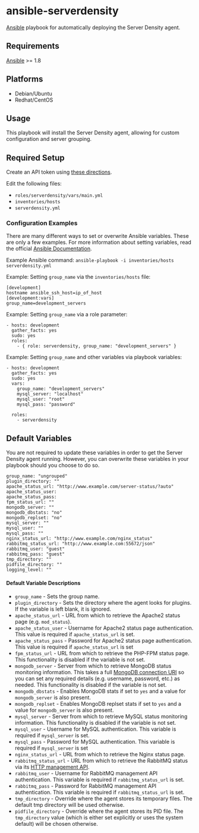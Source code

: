 ansible-serverdensity
====================

[Ansible](http://www.ansibleworks.com/) playbook for automatically deploying the Server Density agent. 

## Requirements
[Ansible](http://docs.ansible.com/intro_installation.html) >= 1.8

## Platforms
* Debian/Ubuntu
* Redhat/CentOS

## Usage
This playbook will install the Server Density agent, allowing for custom configuration and server grouping.

## Required Setup
Create an API token using [these directions](https://apidocs.serverdensity.com/#authentication).

Edit the following files:
* `roles/serverdensity/vars/main.yml`
* `inventories/hosts`
* `serverdensity.yml`

### Configuration Examples
There are many different ways to set or overwrite Ansible variables. These are only a few examples. For more information about setting variables, read the official [Ansible Documentation](http://docs.ansible.com/playbooks_variables.html).

Example Ansible command: `ansible-playbook -i inventories/hosts serverdensity.yml`

Example: Setting `group_name` via the `inventories/hosts` file:
```
[development]
hostname ansible_ssh_host=ip_of_host
[development:vars]
group_name=development_servers
```
Example: Setting `group_name` via a role parameter:
```
- hosts: development
  gather_facts: yes
  sudo: yes
  roles:
    - { role: serverdensity, group_name: "development_servers" }
```
Example: Setting `group_name` and other variables via playbook variables:
```
- hosts: development
  gather_facts: yes
  sudo: yes
  vars: 
    group_name: "development_servers"
    mysql_server: "localhost"
    mysql_user: "root"
    mysql_pass: "password"
    
  roles:
    - serverdensity
```

## Default Variables
You are not required to update these variables in order to get the Server Density agent running. However, you can overwrite these variables in your playbook should you choose to do so.
```
group_name: "ungrouped"
plugin_directory: ""
apache_status_url: "http://www.example.com/server-status/?auto"
apache_status_user:
apache_status_pass:
fpm_status_url: ""
mongodb_server: ""
mongodb_dbstats: "no"
mongodb_replset: "no"
mysql_server: ""
mysql_user: ""
mysql_pass: ""
nginx_status_url: "http://www.example.com/nginx_status"
rabbitmq_status_url: "http://www.example.com:55672/json"
rabbitmq_user: "guest"
rabbitmq_pass: "guest"
tmp_directory: ""
pidfile_directory: ""
logging_level: ""
```

#### Default Variable Descriptions
* `group_name` - Sets the group name.
* `plugin_directory` -  Sets the directory where the agent looks for plugins. If the variable is left blank, it is ignored.
* `apache_status_url` - URL from which to retrieve the Apache2 status page (e.g. `mod_status`).
* `apache_status_user` - Username for Apache2 status page authentication. This value is required if `apache_status_url` is set.
* `apache_status_pass` - Password for Apache2 status page authentication. This value is required if `apache_status_url` is set
* `fpm_status_url` - URL from which to retrieve the PHP-FPM status page. This functionality is disabled if the variable is not set.
* `mongodb_server` - Server from which to retrieve MongoDB status monitoring information. This takes a full [MongoDB connection URI](http://docs.mongodb.org/manual/reference/connection-string/) so you can set any required details (e.g. username, password, etc.) as needed. This functionality is disabled if the variable is not set.
* `mongodb_dbstats` - Enables MongoDB stats if set to `yes` and a value for `mongodb_server` is also present.
* `mongodb_replset` - Enables MongoDB replset stats if set to `yes` and a value for `mongodb_server` is also present.
* `mysql_server` - Server from which to retrieve MySQL status monitoring information. This functionality is disabled if the variable is not set.
* `mysql_user` - Username for MySQL authentication. This variable is required if `mysql_server` is set.
* `mysql_pass` - Password for MySQL authentication. This variable is required if `mysql_server` is set
* `nginx_status_url` - URL from which to retrieve the Nginx status page.
* `rabbitmq_status_url` - URL from which to retrieve the RabbitMQ status via its [HTTP management API](http://www.rabbitmq.com/management.html).
* `rabbitmq_user` - Username for RabbitMQ management API authentication. This variable is required if `rabbitmq_status_url` is set.
* `rabbitmq_pass` - Password for RabbitMQ management API authentication. This variable is required if `rabbitmq_status_url` is set.
* `tmp_directory` - Override where the agent stores its temporary files. The default tmp directory will be used otherwise.
* `pidfile_directory` - Override where the agent stores its PID file. The `tmp_directory` value (which is either set explicitly or uses the system default) will be chosen otherwise.
